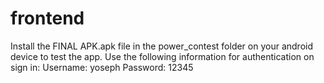 # frontend
Install the FINAL APK.apk file in the power_contest folder on your android device to test the app.
Use the following information for authentication on sign in:
Username: yoseph
Password: 12345
